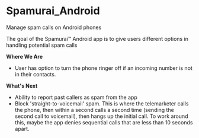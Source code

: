 # Spamurai_Android
Manage spam calls on Android phones

The goal of the Spamurai™ Android app is to give users different options in handling potential spam calls

**Where We Are**
- User has option to turn the phone ringer off if an incoming number is not in their contacts.

**What's Next**
- Ability to report past callers as spam from the app
- Block 'straight-to-voicemail' spam. This is where the telemarketer calls the phone, then within a second 
calls a second time (sending the second call to voicemail), then hangs up the initial call. To work around this,
maybe the app denies sequential calls that are less than 10 seconds apart.
